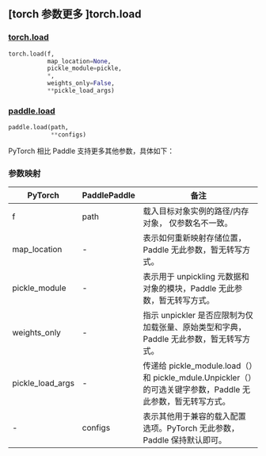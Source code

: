 ## [torch 参数更多 ]torch.load

### [torch.load](https://pytorch.org/docs/stable/generated/torch.load.html?highlight=load#torch.load)

```python
torch.load(f,
           map_location=None,
           pickle_module=pickle,
           *,
           weights_only=False,
           **pickle_load_args)
```

### [paddle.load](https://www.paddlepaddle.org.cn/documentation/docs/zh/develop/api/paddle/load_cn.html#load)

```python
paddle.load(path,
            **configs)
```

PyTorch 相比 Paddle 支持更多其他参数，具体如下：

### 参数映射

| PyTorch          | PaddlePaddle | 备注                                                         |
| ---------------- | ------------ | ------------------------------------------------------------ |
| f                | path         | 载入目标对象实例的路径/内存对象， 仅参数名不一致。           |
| map_location     | -            | 表示如何重新映射存储位置，Paddle 无此参数，暂无转写方式。    |
| pickle_module    | -            | 表示用于 unpickling 元数据和对象的模块，Paddle 无此参数，暂无转写方式。   |
| weights_only     | -            | 指示 unpickler 是否应限制为仅加载张量、原始类型和字典，Paddle 无此参数，暂无转写方式。 |
| pickle_load_args | -            | 传递给 pickle_module.load（）和 pickle_mdule.Unpickler（）的可选关键字参数，Paddle 无此参数，暂无转写方式。 |
| -                | configs      | 表示其他用于兼容的载入配置选项。PyTorch 无此参数，Paddle 保持默认即可。 |
